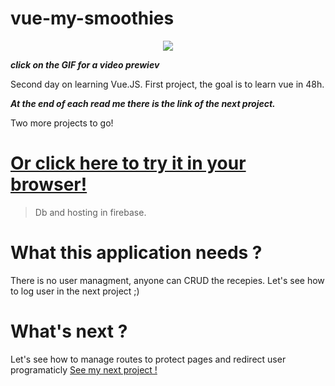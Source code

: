 # vue-my-smoothies

<p align="center">
<a href="https://res.cloudinary.com/duydvdaxd/video/upload/v1584197860/Vue-Sprint/vue-my-smoothies_1_ft91ns.mp4"><img src="https://res.cloudinary.com/duydvdaxd/image/upload/v1584291030/Vue-Sprint/vue-my-smoothies_1_sueufx.gif"></a>
</p>

***click on the GIF for a video prewiev***

Second day on learning Vue.JS.
First project, the goal is to learn vue in 48h.

***At the end of each read me there is the link of the next project.***

Two more projects to go!

# <a class='text-center' href="https://vue-my-smoothies.firebaseapp.com/#/">Or click here to try it in your browser!</a>

> Db and hosting in firebase.

# What this application needs ?
There is no user managment, anyone can CRUD the recepies.
Let's see how to log user in the next project ;)

# What's next ?
Let's see how to manage routes to protect pages and redirect user programaticly
<a href="https://github.com/letItCurl/power-chat-vue/">See my next project !</a>
